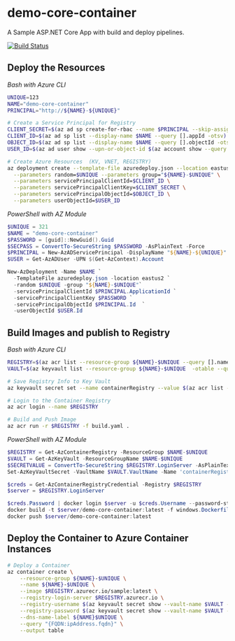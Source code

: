 # demo-core-container

A Sample ASP.NET Core App with build and deploy pipelines.

[![Build Status](https://cloudcodeit.visualstudio.com/DemoStuff/_apis/build/status/danielscholl.demo-core-container)](https://cloudcodeit.visualstudio.com/DemoStuff/_build/latest?definitionId=30)

## Deploy the Resources

_Bash with Azure CLI_
```bash
UNIQUE=123
NAME="demo-core-container"
PRINCIPAL="http://${NAME}-${UNIQUE}"

# Create a Service Principal for Registry
CLIENT_SECRET=$(az ad sp create-for-rbac --name $PRINCIPAL --skip-assignment --query password -otsv)
CLIENT_ID=$(az ad sp list --display-name $NAME --query [].appId -otsv)
OBJECT_ID=$(az ad sp list --display-name $NAME --query [].objectId -otsv)
USER_ID=$(az ad user show --upn-or-object-id $(az account show --query user.name -otsv) --query objectId -otsv)

# Create Azure Resources  (KV, VNET, REGISTRY)
az deployment create --template-file azuredeploy.json --location eastus2 \
  --parameters random=$UNIQUE --parameters group="${NAME}-$UNIQUE" \
  --parameters servicePrincipalClientId=$CLIENT_ID \
  --parameters servicePrincipalClientKey=$CLIENT_SECRET \
  --parameters servicePrincipalObjectId=$OBJECT_ID \
  --parameters userObjectId=$USER_ID
```

_PowerShell with AZ Module_
```powershell
$UNIQUE = 321
$NAME = "demo-core-container"
$PASSWORD = [guid]::NewGuid().Guid
$SECPASS = ConvertTo-SecureString $PASSWORD -AsPlainText -Force
$PRINCIPAL = New-AzADServicePrincipal -DisplayName "${NAME}-${UNIQUE}" -Password $SECPASS
$USER = Get-AzADUser -UPN $(Get-AzContext).Account

New-AzDeployment -Name $NAME `
  -TemplateFile azuredeploy.json -location eastus2 `
  -random $UNIQUE -group "${NAME}-$UNIQUE"`
  -servicePrincipalClientId $PRINCIPAL.ApplicationId `
  -servicePrincipalClientKey $PASSWORD `
  -servicePrincipalObjectId $PRINCIPAL.Id  `
  -userObjectId $USER.Id
```

## Build Images and publish to Registry

_Bash with Azure CLI_
```bash
REGISTRY=$(az acr list --resource-group ${NAME}-$UNIQUE --query [].name -otsv)
VAULT=$(az keyvault list --resource-group ${NAME}-$UNIQUE  -otable --query [].name -otsv)

# Save Registry Info to Key Vault
az keyvault secret set --name containerRegistry --value $(az acr list --resource-group ${NAME}-$UNIQUE --query [].loginServer -otsv)

# Login to the Container Registry
az acr login --name $REGISTRY

# Build and Push Image
az acr run -r $REGISTRY -f build.yaml .
```

_PowerShell with AZ Module_
```powershell
$REGISTRY = Get-AzContainerRegistry -ResourceGroup $NAME-$UNIQUE
$VAULT = Get-AzKeyVault -ResourceGroupName $NAME-$UNIQUE
$SECRETVALUE = ConvertTo-SecureString $REGISTRY.LoginServer -AsPlainText -Force
Set-AzKeyVaultSecret -VaultName $VAULT.VaultName -Name 'containerRegistry' -SecretValue $SECRETVALUE

$creds = Get-AzContainerRegistryCredential -Registry $REGISTRY
$server = $REGISTRY.LoginServer

$creds.Password | docker login $server -u $creds.Username --password-stdin
docker build -t $server/demo-core-container:latest -f windows.Dockerfile .
docker push $server/demo-core-container:latest
```

## Deploy the Container to Azure Container Instances

```bash
# Deploy a Container
az container create \
    --resource-group ${NAME}-$UNIQUE \
    --name ${NAME}-$UNIQUE \
    --image $REGISTRY.azurecr.io/sample:latest \
    --registry-login-server $REGISTRY.azurecr.io \
    --registry-username $(az keyvault secret show --vault-name $VAULT --name clientId --query value -o tsv) \
    --registry-password $(az keyvault secret show --vault-name $VAULT --name clientSecret --query value -o tsv) \
    --dns-name-label ${NAME}$UNIQUE \
    --query "{FQDN:ipAddress.fqdn}" \
    --output table
```

